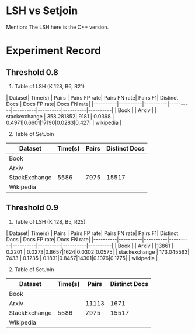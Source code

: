 # LSH vs Setjoin
Mention: The LSH here is the C++ version.

# Experiment Record

##  Threshold 0.8
1. Table of LSH (K 128, B6, R21)

| Dataset| Time(s) | Pairs | Pairs FP rate| Pairs FN rate| Pairs F1| Distinct Docs | Docs FP rate| Docs FN rate|
|----------|----------|----------|----------|----------|----------|----------|----------|
| Book    |
| Arxiv    |
| stackexchange | 358.281852| 9181 | 0.0398 | 0.4971|0.6601|17190|0.0283|0.427|
| wikipedia    |

2.  Table of SetJoin 

| Dataset       | Time(s) | Pairs | Distinct Docs |
|---------------|------|-------|---------------|
| Book          |  | |   |
| Arxiv         |  |  |   | 
| StackExchange | 5586 | 7975 | 15517  |
| Wikipedia     |  | |

##  Threshold 0.9
1. Table of LSH (K 128, B5, R25)

| Dataset| Time(s) | Pairs | Pairs FP rate| Pairs FN rate| Pairs F1| Distinct Docs | Docs FP rate| Docs FN rate|
|----------|----------|----------|----------|----------|----------|----------|----------|
| Book    |
| Arxiv    |  |13861 | 0.2201 | 0.0273|0.8657|1624|0.0302|0.0575|
| stackexchange | 173.045563| 7433 | 0.1235 | 0.1831|0.8457|14301|0.1076|0.1775|
| wikipedia    |

2.  Table of SetJoin 

| Dataset       | Time(s) | Pairs | Distinct Docs |
|---------------|------|-------|---------------|
| Book          |  | |   |
| Arxiv         |  | 11113 | 1671  |
| StackExchange | 5586 | 7975 | 15517  |
| Wikipedia     |  | |
